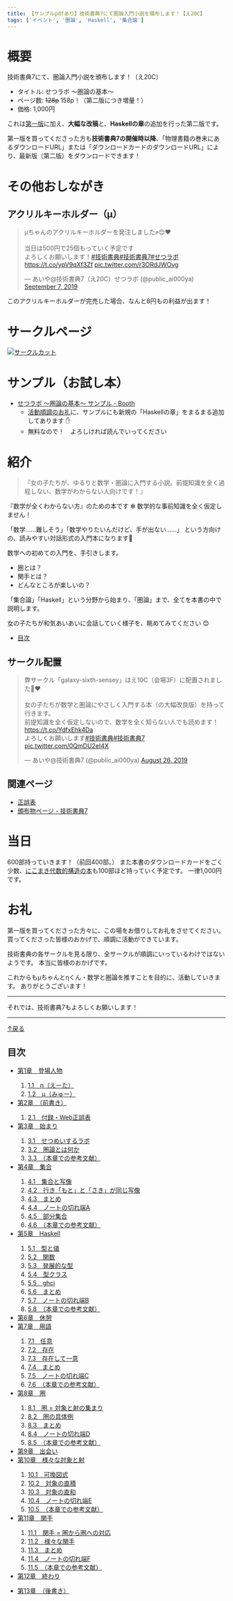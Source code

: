 ```yaml
---
title: 【サンプルpdfあり】技術書典7にて圏論入門小説を頒布します！【え20C】
tags: ['イベント', '圏論', 'Haskell', '集合論']
---
```


# 概要

技術書典7にて、圏論入門小説を頒布します！（え20C）

- タイトル: せつラボ 〜圏論の基本〜
- ページ数: ~~128p~~ 158p！（第二版につき増量！）
- 価格: 1,000円

これは[第一版](./2019-03-16-techbookfest6.html)に加え、**大幅な改稿**と、**Haskellの章**の追加を行った第二版です。

第一版を買ってくださった方も**技術書典7の開催時以降**、「物理書籍の巻末にあるダウンロードURL」または「ダウンロードカードのダウンロードURL」により、最新版（第二版）をダウンロードできます！

# その他おしながき
## アクリルキーホルダー（μ）

<blockquote class="twitter-tweet"><p lang="ja" dir="ltr">μちゃんのアクリルキーホルダーを発注しました✊😊❤️<br><br>当日は500円で25個もっていく予定です<br>よろしくお願いします！<a href="https://twitter.com/hashtag/%E6%8A%80%E8%A1%93%E6%9B%B8%E5%85%B8?src=hash&amp;ref_src=twsrc%5Etfw">#技術書典</a><a href="https://twitter.com/hashtag/%E6%8A%80%E8%A1%93%E6%9B%B8%E5%85%B87?src=hash&amp;ref_src=twsrc%5Etfw">#技術書典7</a><a href="https://twitter.com/hashtag/%E3%81%9B%E3%81%A4%E3%83%A9%E3%83%9C?src=hash&amp;ref_src=twsrc%5Etfw">#せつラボ</a> <a href="https://t.co/ypV9qXf3Zf">https://t.co/ypV9qXf3Zf</a> <a href="https://t.co/r3ORdJWOvg">pic.twitter.com/r3ORdJWOvg</a></p>&mdash; あいや@技術書典7（え20C）せつラボ (@public_ai000ya) <a href="https://twitter.com/public_ai000ya/status/1170270108238794752?ref_src=twsrc%5Etfw">September 7, 2019</a></blockquote> <script async src="https://platform.twitter.com/widgets.js" charset="utf-8"></script>

このアクリルキーホルダーが完売した場合、なんと8円もの利益が出ます！

# サークルページ

[![サークルカット](/2019-09-01-techbookfest7/circle_cut.png)](https://techbookfest.org/event/tbf07/circle/5762742296248320)

# サンプル（お試し本）

- [せつラボ 〜圏論の基本〜 サンプル - Booth](https://aiya000.booth.pm/items/1298622)
    - <a href="#thanks">活動順調のお礼</a>に、サンプルにも新規の「Haskellの章」をまるまる追加してあります ✋
    - 無料なので！　よろしければ読んでいってください

# 紹介

> 『女の子たちが、ゆるりと数学・圏論に入門する小説。前提知識を全く過程しない、数学がわからない人向けです！』

『数学が全くわからない方』のための本です ❇
数学的な事前知識を全く仮定しません！

「数学……難しそう」「数学やりたいんだけど、手が出ない……」
という方向けの、読みやすい対話形式の入門本になります🐬

数学への初めての入門を、手引きします。

- 圏とは？
- 関手とは？
- どんなところが楽しいの？

「集合論」「Haskell」という分野から始まり、「圏論」まで、全てを本書の中で説明します。

女の子たちが和気あいあいに会話していく様子を、眺めてみてください 😊

- <a id="toc-from" href="#toc-to">目次</a>

## サークル配置

<blockquote class="twitter-tweet"><p lang="ja" dir="ltr">弊サークル「galaxy-sixth-sensey」はえ10C（会場3F）に配置されました🎉❤️<br><br>女の子たちが数学と圏論にやさしく入門する本（の大幅改良版）を持って行きます。<br>前提知識を全く仮定しないので、数学を全く知らない人でも読めます！<a href="https://t.co/YdfxEhk4Da">https://t.co/YdfxEhk4Da</a><br>よろしくお願いします<a href="https://twitter.com/hashtag/%E6%8A%80%E8%A1%93%E6%9B%B8%E5%85%B8?src=hash&amp;ref_src=twsrc%5Etfw">#技術書典</a><a href="https://twitter.com/hashtag/%E6%8A%80%E8%A1%93%E6%9B%B8%E5%85%B87?src=hash&amp;ref_src=twsrc%5Etfw">#技術書典7</a> <a href="https://t.co/0QmDU2eI4X">pic.twitter.com/0QmDU2eI4X</a></p>&mdash; あいや@技術書典7 (@public_ai000ya) <a href="https://twitter.com/public_ai000ya/status/1165824926772674561?ref_src=twsrc%5Etfw">August 26, 2019</a></blockquote> <script async src="https://platform.twitter.com/widgets.js" charset="utf-8"></script>

## 関連ページ

- [正誤表](http://aiya000.github.io/posts/2019-03-16-setulabo-errata.html)
- [頒布物ページ - 技術書典7](https://techbookfest.org/event/tbf07/circle/5762742296248320)

# 当日

600部持っていきます！（前回400部。）
また本書のダウンロードカードをごく少数、[にこまき代数的構造の本](./2018-09-12-techbookfest5.html)も100部ほど持っていく予定です。
一律1,000円です。

<a id="thanks"></a>

# お礼

第一版を買ってくださった方々に、この場をお借りしてお礼をさせてください。
買ってくださった皆様のおかげで、順調に活動ができています。

技術書典の各サークルを見る限り、全サークルが順調にいっているわけではないようです。
本当に皆様のおかげです。

これからもμちゃんとηくん・数学と圏論を推すことを目的に、活動していきます。
ありがとうございます！

- - - - -

それでは、技術書典7もよろしくお願いします！

- - -

<a id="toc-to" href="#toc-from">↑戻る</a>

<nav class="toc"><h2>目次</h2><ul class="book-toc"><li><a href="#chapter-characters">第1章　登場人物</a></li><ol><li class="child-chapter"><a href="#h1-1">1.1　η（えーた）</a></li><li class="child-chapter"><a href="#h1-2">1.2　μ（みゅー）</a></li></ol><li><a href="#chapter-preface">第2章　（前書き）</a></li><ol><li class="child-chapter"><a href="#h2-1">2.1　付録・Web正誤表</a></li></ol><li><a href="#chapter-beginning">第3章　始まり</a></li><ol><li class="child-chapter"><a href="#h3-1">3.1　せつめいするラボ</a></li><li class="child-chapter"><a href="#h3-2">3.2　圏論とは何か</a></li><li class="child-chapter"><a href="#h3-3">3.3　（本章での参考文献）</a></li></ol><li><a href="#chapter-set">第4章　集合</a></li><ol><li class="child-chapter"><a href="#h4-1">4.1　集合と写像</a></li><li class="child-chapter"><a href="#h4-2">4.2　行き「もと」と「さき」が同じ写像</a></li><li class="child-chapter"><a href="#h4-3">4.3　まとめ</a></li><li class="child-chapter"><a href="#h4-4">4.4　ノートの切れ端A</a></li><li class="child-chapter"><a href="#h4-5">4.5　部分集合</a></li><li class="child-chapter"><a href="#h4-6">4.6　（本章での参考文献）</a></li></ol><li><a href="#chapter-haskell">第5章　Haskell</a></li><ol><li class="child-chapter"><a href="#h5-1">5.1　型と値</a></li><li class="child-chapter"><a href="#h5-2">5.2　関数</a></li><li class="child-chapter"><a href="#h5-3">5.3　発展的な型</a></li><li class="child-chapter"><a href="#h5-4">5.4　型クラス</a></li><li class="child-chapter"><a href="#h5-5">5.5　ghci</a></li><li class="child-chapter"><a href="#h5-6">5.6　まとめ</a></li><li class="child-chapter"><a href="#h5-7">5.7　ノートの切れ端B</a></li><li class="child-chapter"><a href="#h5-8">5.8　（本章での参考文献）</a></li></ol><li><a href="#chapter-now-1">第6章　休憩</a></li><li><a href="#chapter-words">第7章　用語</a></li><ol><li class="child-chapter"><a href="#h7-1">7.1　任意</a></li><li class="child-chapter"><a href="#h7-2">7.2　存在</a></li><li class="child-chapter"><a href="#h7-3">7.3　存在して一意</a></li><li class="child-chapter"><a href="#h7-4">7.4　まとめ</a></li><li class="child-chapter"><a href="#h7-5">7.5　ノートの切れ端C</a></li><li class="child-chapter"><a href="#h7-6">7.6　（本章での参考文献）</a></li></ol><li><a href="#chapter-category">第8章　圏</a></li><ol><li class="child-chapter"><a href="#h8-1">8.1　圏 = 対象と射の集まり</a></li><li class="child-chapter"><a href="#h8-2">8.2　圏の具体例</a></li><li class="child-chapter"><a href="#h8-3">8.3　まとめ</a></li><li class="child-chapter"><a href="#h8-4">8.4　ノートの切れ端D</a></li><li class="child-chapter"><a href="#h8-5">8.5　（本章での参考文献）</a></li></ol><li><a href="#chapter-now-2">第9章　出会い</a></li><li><a href="#chapter-kinds">第10章　様々な対象と射</a></li><ol><li class="child-chapter"><a href="#h10-1">10.1　可換図式</a></li><li class="child-chapter"><a href="#h10-2">10.2　対象の直積</a></li><li class="child-chapter"><a href="#h10-3">10.3　対象の直和</a></li><li class="child-chapter"><a href="#h10-4">10.4　ノートの切れ端E</a></li><li class="child-chapter"><a href="#h10-5">10.5　（本章での参考文献）</a></li></ol><li><a href="#chapter-functor">第11章　関手</a></li><ol><li class="child-chapter"><a href="#h11-1">11.1　関手 = 圏から圏への対応</a></li><li class="child-chapter"><a href="#h11-2">11.2　様々な関手</a></li><li class="child-chapter"><a href="#h11-3">11.3　まとめ</a></li><li class="child-chapter"><a href="#h11-4">11.4　ノートの切れ端F</a></li><li class="child-chapter"><a href="#h11-5">11.5　（本章での参考文献）</a></li></ol><li><a href="#chapter-ending">第12章　終わり</a></li><ol></ol><li><a href="#chapter-post-script">第13章　（後書き）</a></li></ul></nav>
